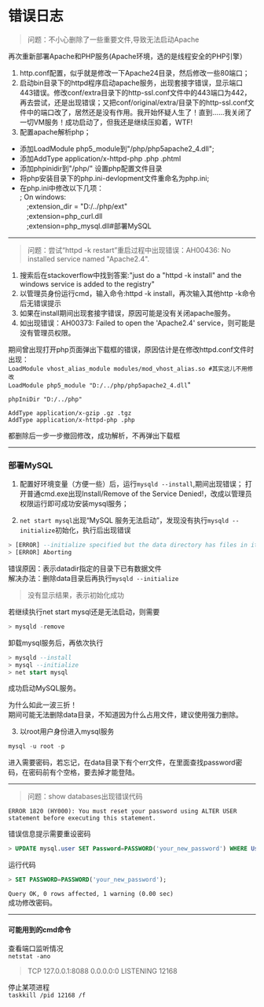 错误日志
========
 
>问题：不小心删除了一些重要文件,导致无法启动Apache

再次重新部署Apache和PHP服务(Apache环境，选的是线程安全的PHP引擎）

1. http.conf配置，似乎就是修改一下Apache24目录，然后修改一些80端口；
2. 启动bin目录下的httpd程序启动apache服务，出现套接字错误，显示端口443错误。修改conf/extra目录下的http-ssl.conf文件中的443端口为442，再去尝试，还是出现错误；又把conf/original/extra/目录下的http-ssl.conf文件中的端口改了，居然还是没有作用。我开始怀疑人生了！直到......我关闭了一切VM服务！成功启动了，但我还是继续压抑着，WTF!
3. 配置apache解析php；
+ 添加LoadModule php5_module到"/php/php5apache2_4.dll";
+ 添加AddType application/x-httpd-php .php .phtml 
+ 添加phpinidir到"/php/" 设置php配置文件目录
+ 将php安装目录下的php.ini-devlopment文件重命名为php.ini;
+ 在php.ini中修改以下几项：  
  ; On windows:  
　;extension_dir = "D:/../php/ext"  
　;extension=php_curl.dll  
　;extension=php_mysql.dll#部署MySQL  

---

> 问题：尝试“httpd -k restart”重启过程中出现错误：AH00436: No installed service named "Apache2.4".

1) 搜索后在stackoverflow中找到答案:"just do a "httpd -k install" and the windows service is added to the registry"
2) 以管理员身份运行cmd，输入命令:httpd -k install，再次输入其他http -k命令后无错误提示
3) 如果在install期间出现套接字错误，原因可能是没有关闭apache服务。
4) 如出现错误：AH00373: Failed to open the 'Apache2.4' service，则可能是没有管理员权限。

期间曾出现打开php页面弹出下载框的错误，原因估计是在修改httpd.conf文件时出现：  
`LoadModule vhost_alias_module modules/mod_vhost_alias.so #其实这儿不用修改`  
`LoadModule php5_module "D:/../php/php5apache2_4.dll`"  

`phpIniDir "D:/../php"`

`AddType application/x-gzip .gz .tgz`   
`AddType application/x-httpd-php .php`  

都删除后一步一步撤回修改，成功解析，不再弹出下载框

---

### 部署MySQL
1. 配置好环境变量（方便一些）后，运行`mysqld --install`,期间出现错误；
打开普通cmd.exe出现Install/Remove of the Service Denied!，改成以管理员权限运行即可成功安装mysql服务；

2. `net start mysql`出现“MySQL 服务无法启动”，发现没有执行`mysqld --initialize`初始化，执行后出现错误
```sql
> [ERROR] --initialize specified but the data directory has files in it. Aborting.
> [ERROR] Aborting
```
错误原因：表示datadir指定的目录下已有数据文件  
解决办法：删除data目录后再执行`mysqld --initialize`  
> 没有显示结果，表示初始化成功

若继续执行net start mysql还是无法启动，则需要  
```sql
> mysqld -remove
```  
卸载mysql服务后，再依次执行
```sql
> mysqld --install
> mysql --initialize
> net start mysql
```
成功启动MySQL服务。

为什么如此一波三折！  
期间可能无法删除data目录，不知道因为什么占用文件，建议使用强力删除。

3. 以root用户身份进入mysql服务
```sql
mysql -u root -p
```
进入需要密码，若忘记，在data目录下有个err文件，在里面查找password密码，在密码前有个空格，要去掉才能登陆。

---

> 问题：show databases出现错误代码
 ```
 ERROR 1820 (HY000): You must reset your password using ALTER USER statement before executing this statement.  
```
错误信息提示需要重设密码
 ```sql
 > UPDATE mysql.user SET Password=PASSWORD('your_new_password') WHERE User='root';
```
运行代码
```sql
> SET PASSWORD=PASSWORD('your_new_password');
```
`Query OK, 0 rows affected, 1 warning (0.00 sec)`   
 成功修改密码。

---
#### 可能用到的cmd命令

查看端口监听情况  
`netstat -ano`  
> TCP 127.0.0.1:8088  0.0.0.0:0  LISTENING 12168

停止某项进程  
`taskkill /pid 12168 /f`















